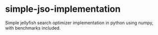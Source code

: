 # simple-jso-implementation
Simple jellyfish search optimizer implementation in python using numpy, with benchmarks included.
